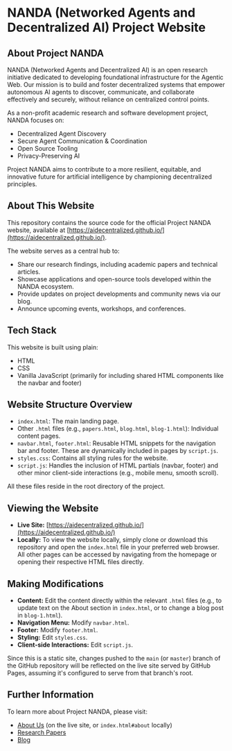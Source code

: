 # NANDA (Networked Agents and Decentralized AI) Project Website

## About Project NANDA

NANDA (Networked Agents and Decentralized AI) is an open research initiative dedicated to developing foundational infrastructure for the Agentic Web. Our mission is to build and foster decentralized systems that empower autonomous AI agents to discover, communicate, and collaborate effectively and securely, without reliance on centralized control points.

As a non-profit academic research and software development project, NANDA focuses on:

*   Decentralized Agent Discovery
*   Secure Agent Communication & Coordination
*   Open Source Tooling
*   Privacy-Preserving AI

Project NANDA aims to contribute to a more resilient, equitable, and innovative future for artificial intelligence by championing decentralized principles.

## About This Website

This repository contains the source code for the official Project NANDA website, available at [https://aidecentralized.github.io/](https://aidecentralized.github.io/).

The website serves as a central hub to:
*   Share our research findings, including academic papers and technical articles.
*   Showcase applications and open-source tools developed within the NANDA ecosystem.
*   Provide updates on project developments and community news via our blog.
*   Announce upcoming events, workshops, and conferences.

## Tech Stack

This website is built using plain:
*   HTML
*   CSS
*   Vanilla JavaScript (primarily for including shared HTML components like the navbar and footer)

## Website Structure Overview

*   `index.html`: The main landing page.
*   Other `.html` files (e.g., `papers.html`, `blog.html`, `blog-1.html`): Individual content pages.
*   `navbar.html`, `footer.html`: Reusable HTML snippets for the navigation bar and footer. These are dynamically included in pages by `script.js`.
*   `styles.css`: Contains all styling rules for the website.
*   `script.js`: Handles the inclusion of HTML partials (navbar, footer) and other minor client-side interactions (e.g., mobile menu, smooth scroll).

All these files reside in the root directory of the project.

## Viewing the Website

*   **Live Site:** [https://aidecentralized.github.io/](https://aidecentralized.github.io/)
*   **Locally:** To view the website locally, simply clone or download this repository and open the `index.html` file in your preferred web browser. All other pages can be accessed by navigating from the homepage or opening their respective HTML files directly.

## Making Modifications

*   **Content:** Edit the content directly within the relevant `.html` files (e.g., to update text on the About section in `index.html`, or to change a blog post in `blog-1.html`).
*   **Navigation Menu:** Modify `navbar.html`.
*   **Footer:** Modify `footer.html`.
*   **Styling:** Edit `styles.css`.
*   **Client-side Interactions:** Edit `script.js`.

Since this is a static site, changes pushed to the `main` (or `master`) branch of the GitHub repository will be reflected on the live site served by GitHub Pages, assuming it's configured to serve from that branch's root.

## Further Information

To learn more about Project NANDA, please visit:
*   [About Us](index.html#about) (on the live site, or `index.html#about` locally)
*   [Research Papers](papers.html)
*   [Blog](blog.html)
